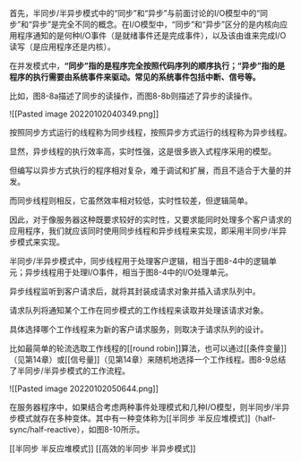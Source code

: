 首先，半同步/半异步模式中的“同步”和“异步”与前面讨论的I/O模型中的“同步”和“异步”是完全不同的概念。在I/O模型中，“同步”和“异步”区分的是内核向应用程序通知的是何种I/O事件（是就绪事件还是完成事件），以及该由谁来完成I/O读写（是应用程序还是内核）。

在并发模式中，**“同步”指的是程序完全按照代码序列的顺序执行；“异步”指的是程序的执行需要由系统事件来驱动。常见的系统事件包括中断、信号等。**

比如，图8-8a描述了同步的读操作，而图8-8b则描述了异步的读操作。

![[Pasted image 20220102040349.png]]


按照同步方式运行的线程称为同步线程，按照异步方式运行的线程称为异步线程。

显然，异步线程的执行效率高，实时性强，这是很多嵌入式程序采用的模型。

但编写以异步方式执行的程序相对复杂，难于调试和扩展，而且不适合于大量的并发。

而同步线程则相反，它虽然效率相对较低，实时性较差，但逻辑简单。

因此，对于像服务器这种既要求较好的实时性，又要求能同时处理多个客户请求的应用程序，我们就应该同时使用同步线程和异步线程来实现，即采用半同步/半异步模式来实现。

半同步/半异步模式中，同步线程用于处理客户逻辑，相当于图8-4中的逻辑单元；异步线程用于处理I/O事件，相当于图8-4中的I/O处理单元。

异步线程监听到客户请求后，就将其封装成请求对象并插入请求队列中。

请求队列将通知某个工作在同步模式的工作线程来读取并处理该请求对象。

具体选择哪个工作线程来为新的客户请求服务，则取决于请求队列的设计。

比如最简单的轮流选取工作线程的[[round robin]]算法，也可以通过[[条件变量]]（见第14章）或[[信号量]]（见第14章）来随机地选择一个工作线程。图8-9总结了半同步/半异步模式的工作流程。

![[Pasted image 20220102050644.png]]


在服务器程序中，如果结合考虑两种事件处理模式和几种I/O模型，则半同步/半异步模式就存在多种变体。其中有一种变体称为[[半同步 半反应堆模式]]（half-sync/half-reactive），如图8-10所示。


[[半同步 半反应堆模式]]
[[高效的半同步 半异步模式]]